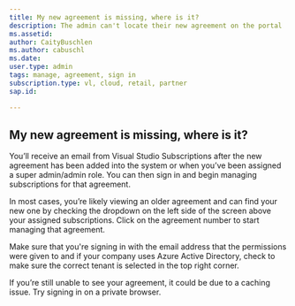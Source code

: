 ```yaml
---
title: My new agreement is missing, where is it?
description: The admin can't locate their new agreement on the portal
ms.assetid:  
author: CaityBuschlen 
ms.author: cabuschl 
ms.date:  
user.type: admin 
tags: manage, agreement, sign in 
subscription.type: vl, cloud, retail, partner 
sap.id: 

---
```


## My new agreement is missing, where is it?
You’ll receive an email from Visual Studio Subscriptions after the new agreement has been added into the system or when you’ve been assigned a super admin/admin role. You can then sign in and begin managing subscriptions for that agreement. 

In most cases, you’re likely viewing an older agreement and can find your new one by checking the dropdown on the left side of the screen above your assigned subscriptions. Click on the agreement number to start managing that agreement.

Make sure that you're signing in with the email address that the permissions were given to and if your company uses Azure Active Directory, check to make sure the correct tenant is selected in the top right corner. 

If you’re still unable to see your agreement, it could be due to a caching issue. Try signing in on a private browser.
